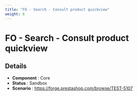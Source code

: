 ```yaml
---
title: "FO - Search - Consult product quickview"
weight: 6
---
```


# FO - Search - Consult product quickview
## Details
* **Component** : Core
* **Status** : Sandbox
* **Scenario** : https://forge.prestashop.com/browse/TEST-5107

